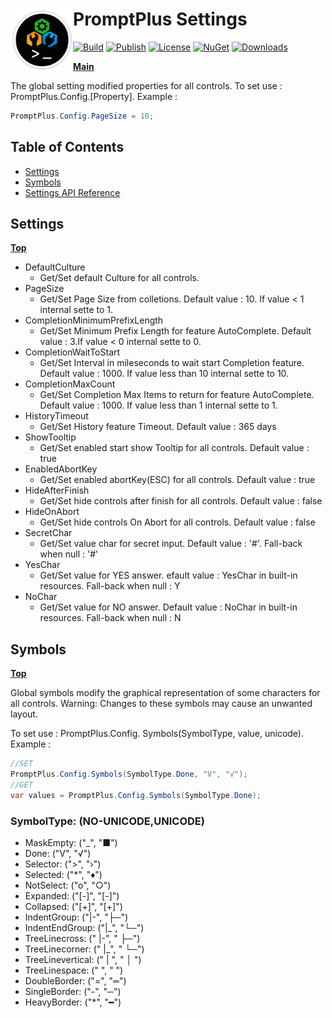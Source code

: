 ﻿# <img align="left" width="100" height="100" src="./images/icon.png">PromptPlus Settings

[![Build](https://github.com/FRACerqueira/PromptPlus/workflows/Build/badge.svg)](https://github.com/FRACerqueira/PromptPlus/actions/workflows/build.yml)
[![Publish](https://github.com/FRACerqueira/PromptPlus/actions/workflows/publish.yml/badge.svg)](https://github.com/FRACerqueira/PromptPlus/actions/workflows/publish.yml)
[![License](https://img.shields.io/github/license/FRACerqueira/PromptPlus)](https://github.com/FRACerqueira/PromptPlus/blob/master/LICENSE)
[![NuGet](https://img.shields.io/nuget/v/PromptPlus)](https://www.nuget.org/packages/PromptPlus/)
[![Downloads](https://img.shields.io/nuget/dt/PromptPlus)](https://www.nuget.org/packages/PromptPlus/)

[**Main**](index.md#table-of-contents)  

The global setting modified  properties for all controls.  To set use : PromptPlus.Config.[Property]. Example :

```csharp
PromptPlus.Config.PageSize = 10;
```

## Table of Contents

- [Settings](#settings)
- [Symbols](#symbols)
- [Settings API Reference](./apis/pplus.promptplus.md)

## Settings
[**Top**](#promptplus-settings)

- DefaultCulture
	- Get/Set default Culture for all controls.
- PageSize
	- Get/Set Page Size from colletions. Default value : 10. If value < 1 internal sette to 1.
- CompletionMinimumPrefixLength
	- Get/Set Minimum Prefix Length for feature AutoComplete. Default value : 3.If value < 0 internal sette to 0.
- CompletionWaitToStart
	- Get/Set Interval in mileseconds to wait start Completion feature. Default value : 1000. If value less than 10 internal sette to 10.
- CompletionMaxCount
	- Get/Set Completion Max Items to return for feature AutoComplete. Default value : 1000. If value  less than 1 internal sette to 1.
- HistoryTimeout
	- Get/Set History feature Timeout. Default value : 365 days
- ShowTooltip
	- Get/Set enabled start show Tooltip for all controls. Default value : true
- EnabledAbortKey
	- Get/Set enabled abortKey(ESC) for all controls. Default value : true
- HideAfterFinish
	- Get/Set hide controls after finish for all controls. Default value : false 
- HideOnAbort
	- Get/Set hide controls On Abort for all controls. Default value : false 
- SecretChar
	- Get/Set value char for secret input. Default value : '#'.  Fall-back when null : '#' 
- YesChar
	- Get/Set value for YES answer. efault value : YesChar in built-in resources.  Fall-back when null : Y
- NoChar
	- Get/Set value for NO answer. Default value : NoChar in built-in resources.  Fall-back when null : N

## Symbols
[**Top**](#promptplus-settings)

Global symbols modify the graphical representation of some characters for all controls. Warning: Changes to these symbols may cause an unwanted layout.

To set use : PromptPlus.Config. Symbols(SymbolType, value, unicode). Example :

```csharp
//SET
PromptPlus.Config.Symbols(SymbolType.Done, "V", "√");
//GET
var values = PromptPlus.Config.Symbols(SymbolType.Done);
```


### SymbolType: (NO-UNICODE,UNICODE)

- MaskEmpty: ("_", "■")
- Done: ("V", "√")
- Selector: (">", "›")
- Selected: ("*", "♦")
- NotSelect: ("o", "○")
- Expanded: ("[-]", "[-]")
- Collapsed: ("[+]", "[+]")
- IndentGroup: ("|-", "├─")
- IndentEndGroup: ("|_", "└─")
- TreeLinecross: (" |-", " ├─")
- TreeLinecorner: (" |_", " └─")
- TreeLinevertical: (" | ", " │ ")
- TreeLinespace: ("   ", "   ")
- DoubleBorder: ("=", "═")
- SingleBorder: ("-", "─")
- HeavyBorder: ("*", "━")

